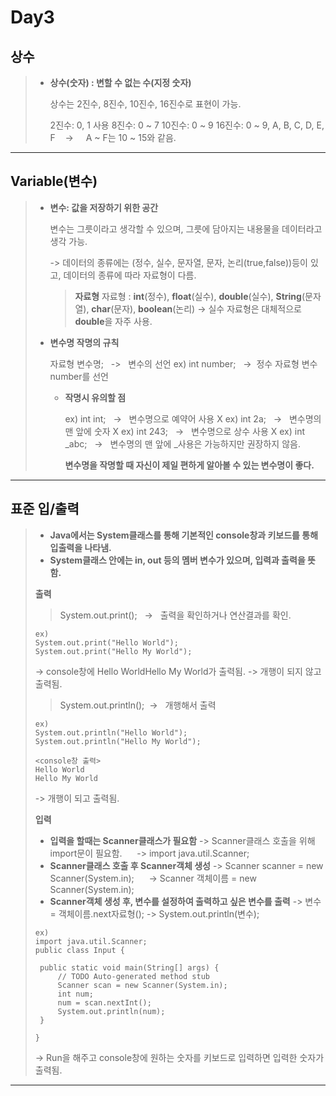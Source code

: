 Day3
====
상수
------
> - **상수(숫자) : 변할 수 없는 수(지정 숫자)**
> 
>   상수는 2진수, 8진수, 10진수, 16진수로 표현이 가능.
>  
>    2진수: 0, 1 사용 
>   8진수: 0 ~ 7
>   10진수: 0 ~ 9 
>   16진수: 0 ~ 9, A, B, C, D, E, F  &nbsp;&nbsp;&nbsp;->&nbsp; &nbsp;&nbsp;&nbsp;A ~ F는 10 ~ 15와 같음.   
> 
----

Variable(변수)
-----------------
> - **변수: 값을 저장하기 위한 공간**
> 
>   변수는 그릇이라고 생각할 수 있으며, 그릇에 담아지는 내용물을 데이터라고 생각 가능.
> 
>   -> 데이터의 종류에는 (정수, 실수, 문자열, 문자, 논리(true,false))등이 있고, 데이터의 종류에 따라 자료형이 다름.
>
>   > **자료형**
>   >자료형 : **int**(정수), **float**(실수), **double**(실수), **String**(문자열), **char**(문자), **boolean**(논리)
>   -> 실수 자료형은 대체적으로 **double**을 자주 사용.
>  
>  - **변수명 작명의 규칙**
>  
>    자료형 변수명;&nbsp;&nbsp; ->&nbsp;&nbsp; 변수의 선언
>    ex) int number; &nbsp;&nbsp;->&nbsp; 정수 자료형 변수 number를 선언
>    
>    * **작명시 유의할 점**
>    
>      ex) int int; &nbsp;&nbsp;-> &nbsp;&nbsp;변수명으로 예약어 사용 X
>      ex) int 2a; &nbsp;&nbsp;-> &nbsp;&nbsp;변수명의 맨 앞에 숫자 X
>      ex) int 243; &nbsp;&nbsp;-> &nbsp;&nbsp;변수명으로 상수 사용 X 
>      ex) int _abc; &nbsp;&nbsp;-> &nbsp;&nbsp;변수명의 맨 앞에 _사용은 가능하지만 권장하지 않음.
>     
>      **변수명을 작명할 때 자신이 제일 편하게 알아볼 수 있는 변수명이 좋다.**
>
-----
표준 입/출력
------
> - **Java에서는 System클래스를 통해 기본적인 console창과 키보드를 통해 입출력을 나타냄.**
> - **System클래스 안에는 in, out 등의 멤버 변수가 있으며, 입력과 출력을 뜻함.**   
> 
> **출력**
>  >  System.out.print();&nbsp; &nbsp;->&nbsp;&nbsp; 출력을 확인하거나 연산결과를 확인.
>  ```
>  ex)
>  System.out.print("Hello World");
>  System.out.print("Hello My World");
>  ```
>  -> console창에 Hello WorldHello My World가 출력됨.
>  -> 개행이 되지 않고 출력됨.
> 
>  > System.out.println();&nbsp;&nbsp;->&nbsp;&nbsp; 개행해서 출력
>  ```
>  ex)
>  System.out.println("Hello World");
>  System.out.println("Hello My World");
>  ```
>  
>  ```
>  <console창 출력>
>  Hello World
>  Hello My World
>  ```
> 
>  -> 개행이 되고 출력됨.
>
>**입력**
>   * **입력을 할때는 Scanner클래스가 필요함**
>  -> Scanner클래스 호출을 위해 import문이 필요함.
>   &nbsp;&nbsp;&nbsp;&nbsp;&nbsp;-> import java.util.Scanner;
>   * **Scanner클래스 호출 후 Scanner객체 생성**
>   -> Scanner scanner = new Scanner(System.in);
>   &nbsp;&nbsp;&nbsp;&nbsp;&nbsp;-> Scanner 객체이름 = new Scanner(System.in);
>   * **Scanner객체 생성 후, 변수를 설정하여 출력하고 싶은 변수를 출력**
>   -> 변수 = 객체이름.next자료형();
>   -> System.out.println(변수);
>  ```
>  ex) 
>  import java.util.Scanner;
>public class Input {
>
>	public static void main(String[] args) {
>		// TODO Auto-generated method stub
>		Scanner scan = new Scanner(System.in);
>		int num;
>		num = scan.nextInt();
>		System.out.println(num);
>	}
>
>}
>  ```
>  -> Run을 해주고 console창에 원하는 숫자를 키보드로 입력하면 입력한 숫자가 출력됨.
---------

